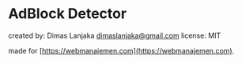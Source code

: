 # AdBlock Detector
created by: Dimas Lanjaka <dimaslanjaka@gmail.com>
license: MIT

made for [https://webmanajemen.com](https://webmanajemen.com).
